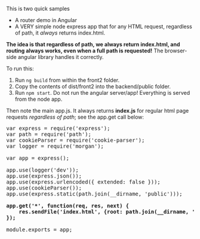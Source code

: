 This is two quick samples
* A router demo in Angular 
* A VERY simple node express app that for any HTML request, regardless of path, it *always* returns index.html.

**The idea is that regardless of path, we always return index.html, and routing always works, even when a full path is requested!** The browser-side angular library handles it correctly.
  
To run this:
1. Run ```ng build``` from within the front2 folder.
2. Copy the contents of dist/front2 into the backend/public folder.
3. Run ```npm start```. Do not run the angular server/app! Everything is served from the node app.

Then note the main app.js. It always returns **index.js** for regular html page requests *regardless of path*; see the app.get call below:

<pre>
var express = require('express');
var path = require('path');
var cookieParser = require('cookie-parser');
var logger = require('morgan');

var app = express();

app.use(logger('dev'));
app.use(express.json());
app.use(express.urlencoded({ extended: false }));
app.use(cookieParser());
app.use(express.static(path.join(__dirname, 'public')));

<b>app.get('*', function(req, res, next) {
    res.sendFile('index.html', {root: path.join(__dirname, 'public') });
});
</b>
module.exports = app;
</pre>
